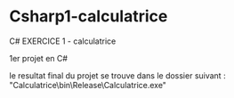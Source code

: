 # Csharp1-calculatrice
C# EXERCICE 1 - calculatrice

1er projet en C#

le resultat final du projet se trouve dans le dossier suivant : "Calculatrice\bin\Release\Calculatrice.exe"